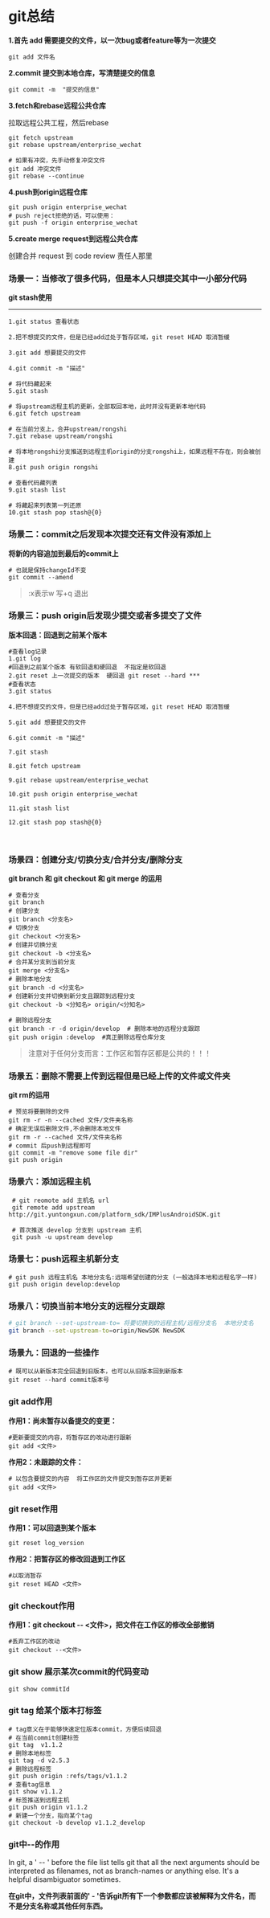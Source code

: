 # git总结

**1.首先 add 需要提交的文件，以一次bug或者feature等为一次提交**

```gas
git add 文件名
```



**2.commit  提交到本地仓库，写清楚提交的信息**

```gas
git commit -m  "提交的信息"
```



**3.fetch和rebase远程公共仓库**

拉取远程公共工程，然后rebase

```gas
git fetch upstream
git rebase upstream/enterprise_wechat

# 如果有冲突，先手动修复冲突文件
git add 冲突文件
git rebase --continue
```



**4.push到origin远程仓库**

```gas
git push origin enterprise_wechat
# push reject拒绝的话，可以使用：
git push -f origin enterprise_wechat
```



**5.create merge request到远程公共仓库**

创建合并 request 到 code review 责任人那里



### 场景一：当修改了很多代码，但是本人只想提交其中一小部分代码

**git stash使用**

****

```gas
1.git status 查看状态

2.把不想提交的文件，但是已经add过处于暂存区域，git reset HEAD 取消暂缓

3.git add 想要提交的文件

4.git commit -m "描述"

# 将代码藏起来
5.git stash

# 将upstream远程主机的更新，全部取回本地，此时并没有更新本地代码
6.git fetch upstream

# 在当前分支上，合并upstream/rongshi
7.git rebase upstream/rongshi

# 将本地rongshi分支推送到远程主机origin的分支rongshi上，如果远程不存在，则会被创建
8.git push origin rongshi

# 查看代码藏列表
9.git stash list 

# 将藏起来列表第一列还原
10.git stash pop stash@{0}
```



### 场景二：commit之后发现本次提交还有文件没有添加上

**将新的内容追加到最后的commit上**

```gas
# 也就是保持changeId不变
git commit --amend
```

> :x表示w 写+q 退出



### 场景三：push origin后发现少提交或者多提交了文件

**版本回退：回退到之前某个版本**

```gas
#查看log记录
1.git log
#回退到之前某个版本 有软回退和硬回退  不指定是软回退
2.git reset 上一次提交的版本  硬回退 git reset --hard ***
#查看状态
3.git status

4.把不想提交的文件，但是已经add过处于暂存区域，git reset HEAD 取消暂缓

5.git add 想要提交的文件

6.git commit -m "描述"

7.git stash

8.git fetch upstream

9.git rebase upstream/enterprise_wechat

10.git push origin enterprise_wechat

11.git stash list 

12.git stash pop stash@{0}

```

​	

### 场景四：创建分支/切换分支/合并分支/删除分支

**git branch 和 git checkout 和 git merge 的运用**

```gas
# 查看分支
git branch
# 创建分支
git branch <分支名>
# 切换分支
git checkout <分支名>
# 创建并切换分支
git checkout -b <分支名>
# 合并某分支到当前分支
git merge <分支名>
# 删除本地分支
git branch -d <分支名>
# 创建新分支并切换到新分支且跟踪到远程分支
git checkout -b <分知名> origin/<分知名>

# 删除远程分支
git branch -r -d origin/develop  # 删除本地的远程分支跟踪
git push origin :develop  #真正删除远程仓库分支

```

> 注意对于任何分支而言：工作区和暂存区都是公共的！！！



### 场景五：删除不需要上传到远程但是已经上传的文件或文件夹

**git rm的运用**

```gas
# 预览将要删除的文件
git rm -r -n --cached 文件/文件夹名称 
# 确定无误后删除文件,不会删除本地文件
git rm -r --cached 文件/文件夹名称
# commit 后push到远程即可
git commit -m "remove some file dir"
git push origin
```



### 场景六：添加远程主机

```gas
 # git reomote add 主机名 url
 git remote add upstream http://git.yuntongxun.com/platform_sdk/IMPlusAndroidSDK.git
 
 # 首次推送 develop 分支到 upstream 主机
 git push -u upstream develop
```



### 场景七：push远程主机新分支

```gas
# git push 远程主机名 本地分支名:远端希望创建的分支 (一般选择本地和远程名字一样)
git push origin develop:develop
```



### 场景八：切换当前本地分支的远程分支跟踪

```bash
# git branch --set-upstream-to= 将要切换到的远程主机/远程分支名  本地分支名
git branch --set-upstream-to=origin/NewSDK NewSDK
```



### 场景九：回退的一些操作

```gas
# 既可以从新版本完全回退到旧版本，也可以从旧版本回到新版本
git reset --hard commit版本号
```



### git add作用

**作用1：尚未暂存以备提交的变更：**

```gas
#更新要提交的内容，将暂存区的改动进行跟新
git add <文件>

```

**作用2：未跟踪的文件：**

```gas
# 以包含要提交的内容  将工作区的文件提交到暂存区并更新
git add <文件>
```



### git reset作用

**作用1：可以回退到某个版本**

```gas
git reset log_version
```

**作用2：把暂存区的修改回退到工作区**

```gas
#以取消暂存
git reset HEAD <文件> 
```



### git checkout作用

**作用1：git checkout -- <文件>，把文件在工作区的修改全部撤销**

```gas
#丢弃工作区的改动
git checkout --<文件>
```



### git show 展示某次commit的代码变动

```gas
git show commitId
```



### git tag 给某个版本打标签

```gas
# tag意义在于能够快速定位版本commit，方便后续回退
# 在当前commit创建标签
git tag  v1.1.2
# 删除本地标签
git tag -d v2.5.3
# 删除远程标签
git push origin :refs/tags/v1.1.2
# 查看tag信息
git show v1.1.2
# 标签推送到远程主机
git push origin v1.1.2
# 新建一个分支，指向某个tag
git checkout -b develop v1.1.2_develop
```



### git中--的作用

In git, a ' -- ' before the file list tells git that all the next arguments should be interpreted as filenames, not as branch-names or anything else. It's a helpful disambiguator sometimes.

**在git中，文件列表前面的' - '告诉git所有下一个参数都应该被解释为文件名，而不是分支名称或其他任何东西。**